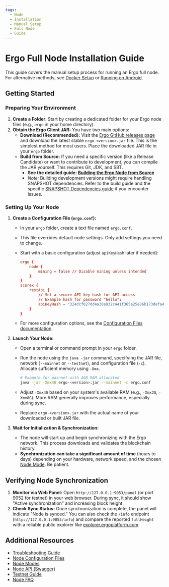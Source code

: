 ```yaml
---
tags:
  - Node
  - Installation
  - Manual Setup
  - Full Node
  - Guide
---
```


# Ergo Full Node Installation Guide

This guide covers the manual setup process for running an Ergo full node. For alternative methods, see [Docker Setup](docker.md) or [Running on Android](node-android.md).

## Getting Started

### Preparing Your Environment

1. **Create a Folder**: Start by creating a dedicated folder for your Ergo node files (e.g., `ergo` in your home directory).
2. **Obtain the Ergo Client JAR:** You have two main options:
    * **Download (Recommended):** Visit the [Ergo GitHub releases page](https://github.com/ergoplatform/ergo/releases/) and download the latest stable `ergo-<version>.jar` file. This is the simplest method for most users. Place the downloaded JAR file in your `ergo` folder.
    * **Build from Source:** If you need a specific version (like a Release Candidate) or want to contribute to development, you can compile the JAR yourself. This requires Git, JDK, and SBT.
        * **See the detailed guide: [Building the Ergo Node from Source](build-from-source.md)**
        * *Note:* Building development versions might require handling SNAPSHOT dependencies. Refer to the build guide and the specific [SNAPSHOT Dependencies guide](snapshot-dependencies.md) if you encounter issues.

### Setting Up Your Node

1. **Create a Configuration File (`ergo.conf`):**
    * In your `ergo` folder, create a text file named `ergo.conf`.
    * This file overrides default node settings. Only add settings you need to change.
    * Start with a basic configuration (adjust `apiKeyHash` later if needed):

        ```conf
        ergo {
            node {
                mining = false // Disable mining unless intended
            }
        }
        scorex {
            restApi {
                // Set a secure API key hash for API access
                // Example hash for password "hello":
                apiKeyHash = "324dcf027dd4a30a932c441f365a25e86b173defa4b8e58948253471b81b72cf" 
            }
        }
        ```

    * For more configuration options, see the [Configuration Files documentation](conf.md).

2. **Launch Your Node:**
    * Open a terminal or command prompt in your `ergo` folder.
    * Run the node using the `java -jar` command, specifying the JAR file, network (`--mainnet` or `--testnet`), and configuration file (`-c`). Allocate sufficient memory using `-Xmx`.

        ```bash
        # Example for mainnet with 4GB RAM allocated
        java -jar -Xmx4G ergo-<version>.jar --mainnet -c ergo.conf 
        ```

    * Adjust `-Xmx4G` based on your system's available RAM (e.g., `-Xmx2G`, `-Xmx8G`). More RAM generally improves performance, especially during sync.
    * Replace `ergo-<version>.jar` with the actual name of your downloaded or built JAR file.

3. **Wait for Initialization & Synchronization:**
    * The node will start up and begin synchronizing with the Ergo network. This process downloads and validates the blockchain history.
    * **Synchronization can take a significant amount of time** (hours to days) depending on your hardware, network speed, and the chosen [Node Mode](modes.md). Be patient.

## Verifying Node Synchronization

1. **Monitor via Web Panel:** Open `http://127.0.0.1:9053/panel` (or port 9052 for testnet) in your web browser. During sync, it should show "Active synchronization" and increasing block height.
2. **Check Sync Status:** Once synchronization is complete, the panel will indicate "Node is synced." You can also check the `/info` endpoint (`http://127.0.0.1:9053/info`) and compare the reported `fullHeight` with a reliable public explorer like [explorer.ergoplatform.com](https://explorer.ergoplatform.com/en/).

## Additional Resources

* [Troubleshooting Guide](troubleshooting.md)
* [Node Configuration Files](conf.md)
* [Node Modes](modes.md)
* [Node API (Swagger)](swagger.md)
* [Testnet Guide](testnet.md)
* [Node FAQ](node-faq.md)
